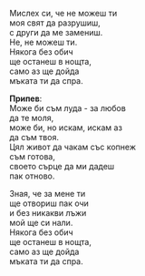 Мислех си, че не можеш ти <br />
моя свят да разрушиш, <br />
с други да ме замениш. <br />
Не, не можеш ти. <br />
Някога без обич <br />
ще останеш в нощта, <br />
само аз ще дойда <br />
мъката ти да спра.

**Припев**:<br />
Може би съм луда - за любов <br />
да те моля, <br />
може би, но искам, искам аз <br />
да съм твоя. <br />
Цял живот да чакам със копнеж <br />
съм готова, <br />
своето сърце да ми дадеш <br />
пак отново.

Зная, че за мене ти <br />
ще отвориш пак очи <br />
и без никакви лъжи <br />
мой ще си нали. <br />
Някога без обич <br />
ще останеш в нощта, <br />
само аз ще дойда <br />
мъката ти да спра.